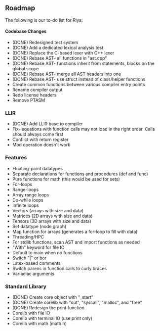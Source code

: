 ## Roadmap

The following is our to-do list for Riya:


#### Codebase Changes

* (DONE) Redesigned test system
* (DONE) Add a dedicated lexical analysis test
* (DONE) Replace the C-based lexer with C++ lexer
* (DONE) Rebase AST- all functions in "ast.cpp"
* (DONE) Rebase AST- functions inherit from statements, blocks on the global scope
* (DONE) Rebase AST- merge all AST headers into one
* (DONE) Rebase AST- use struct instead of class/helper functions
* Create common functions between various compiler entry points
* Rename compiler output
* Redo license headers
* Remove PTASM


### LLIR
* (DONE) Add LLIR base to compiler
* Fix- equations with function calls may not load in the right order. Calls should always come first
* Conflict with return register
* Mod operation doesn't work


### Features

* Floating-point datatypes
* Separate declarations for functions and procedures (def and func)
* Pure functions for math (this would be used for sets)
* For-loops
* Range-loops
* Array range loops
* Do-while loops
* Infinite loops
* Vectors (arrays with size and data)
* Matrices (2D arrays with size and data)
* Tensors (3D arrays with size and data)
* Set datatype (node graph)
* Map function for arrays (generates a for-loop to fill with data)
* Threading/HPC
* For stdlib functions, scan AST and import functions as needed
* "With" keyword for file IO
* Default to main when no functions
* Switch "|" or bor
* Latex-based comments
* Switch parens in function calls to curly braces
* Variadiac arguments


### Standard Library

* (DONE) Create core object with "_start"
* (DONE) Create corelib with "out", "syscall", "malloc", and "free"
* (DONE) Redesign the print function
* Corelib with file IO
* Corelib with terminal IO (use print only)
* Corelib with math (math.h)

